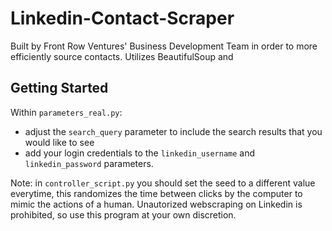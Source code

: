 # Linkedin-Contact-Scraper
Built by Front Row Ventures' Business Development Team in order to more efficiently source contacts. Utilizes BeautifulSoup and 

## Getting Started
Within `parameters_real.py`:
- adjust the `search_query` parameter to include the search results that you would like to see 
- add your login credentials to the `linkedin_username` and `linkedin_password` parameters. 

Note: in `controller_script.py` you should set the seed to a different value everytime, this randomizes the time between clicks by the computer to mimic the actions of a human. Unautorized webscraping on Linkedin is prohibited, so use this program at your own discretion. 
